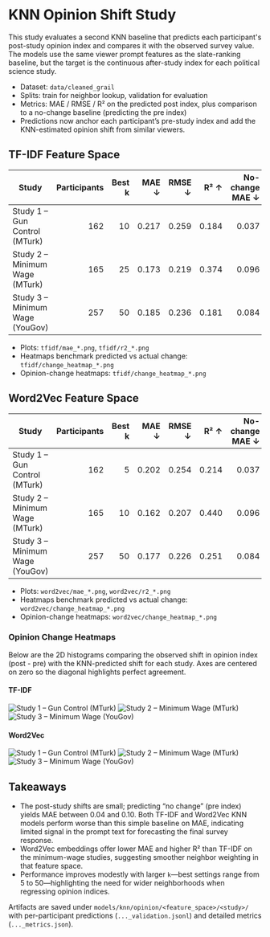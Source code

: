# KNN Opinion Shift Study

This study evaluates a second KNN baseline that predicts each participant's post-study opinion index and compares it with the observed survey value. The models use the same viewer prompt features as the slate-ranking baseline, but the target is the continuous after-study index for each political science study.

- Dataset: `data/cleaned_grail`
- Splits: train for neighbor lookup, validation for evaluation
- Metrics: MAE / RMSE / R² on the predicted post index, plus comparison to a no-change baseline (predicting the pre index)
- Predictions now anchor each participant’s pre-study index and add the KNN-estimated opinion shift from similar viewers.

## TF-IDF Feature Space

| Study | Participants | Best k | MAE ↓ | RMSE ↓ | R² ↑ | No-change MAE ↓ |
| --- | ---: | ---: | ---: | ---: | ---: | ---: |
| Study 1 – Gun Control (MTurk) | 162 | 10 | 0.217 | 0.259 | 0.184 | 0.037 |
| Study 2 – Minimum Wage (MTurk) | 165 | 25 | 0.173 | 0.219 | 0.374 | 0.096 |
| Study 3 – Minimum Wage (YouGov) | 257 | 50 | 0.185 | 0.236 | 0.181 | 0.084 |

- Plots: `tfidf/mae_*.png`, `tfidf/r2_*.png`
- Heatmaps benchmark predicted vs actual change: `tfidf/change_heatmap_*.png`
- Opinion-change heatmaps: `tfidf/change_heatmap_*.png`

## Word2Vec Feature Space

| Study | Participants | Best k | MAE ↓ | RMSE ↓ | R² ↑ | No-change MAE ↓ |
| --- | ---: | ---: | ---: | ---: | ---: | ---: |
| Study 1 – Gun Control (MTurk) | 162 | 5 | 0.202 | 0.254 | 0.214 | 0.037 |
| Study 2 – Minimum Wage (MTurk) | 165 | 10 | 0.162 | 0.207 | 0.440 | 0.096 |
| Study 3 – Minimum Wage (YouGov) | 257 | 50 | 0.177 | 0.226 | 0.251 | 0.084 |

- Plots: `word2vec/mae_*.png`, `word2vec/r2_*.png`
- Heatmaps benchmark predicted vs actual change: `word2vec/change_heatmap_*.png`
- Opinion-change heatmaps: `word2vec/change_heatmap_*.png`

### Opinion Change Heatmaps

Below are the 2D histograms comparing the observed shift in opinion index (post - pre) with the KNN-predicted shift for each study. Axes are centered on zero so the diagonal highlights perfect agreement.

#### TF-IDF

![Study 1 – Gun Control (MTurk)](tfidf/change_heatmap_study1.png)
![Study 2 – Minimum Wage (MTurk)](tfidf/change_heatmap_study2.png)
![Study 3 – Minimum Wage (YouGov)](tfidf/change_heatmap_study3.png)

#### Word2Vec

![Study 1 – Gun Control (MTurk)](word2vec/change_heatmap_study1.png)
![Study 2 – Minimum Wage (MTurk)](word2vec/change_heatmap_study2.png)
![Study 3 – Minimum Wage (YouGov)](word2vec/change_heatmap_study3.png)

## Takeaways

- The post-study shifts are small; predicting “no change” (pre index) yields MAE between 0.04 and 0.10. Both TF-IDF and Word2Vec KNN models perform worse than this simple baseline on MAE, indicating limited signal in the prompt text for forecasting the final survey response.
- Word2Vec embeddings offer lower MAE and higher R² than TF-IDF on the minimum-wage studies, suggesting smoother neighbor weighting in that feature space.
- Performance improves modestly with larger `k`—best settings range from 5 to 50—highlighting the need for wider neighborhoods when regressing opinion indices.

Artifacts are saved under `models/knn/opinion/<feature_space>/<study>/` with per-participant predictions (`..._validation.jsonl`) and detailed metrics (`..._metrics.json`).
